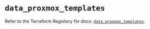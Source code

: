 # `data_proxmox_templates`

Refer to the Terraform Registory for docs: [`data_proxmox_templates`](https://www.terraform.io/docs/providers/proxmox/d/templates).

